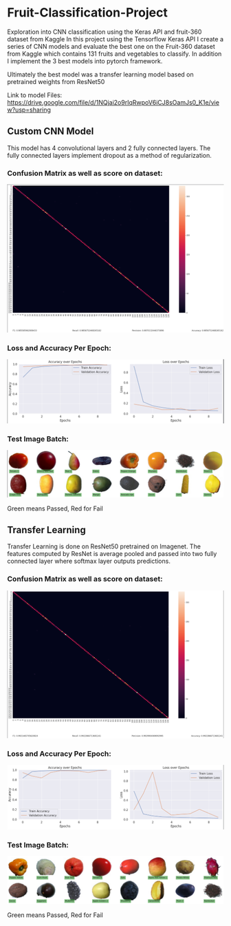 # Fruit-Classification-Project
Exploration into CNN classification using the Keras API and fruit-360 dataset from Kaggle
In this project using the Tensorflow Keras API I create a series of CNN models and evaluate the best one on the Fruit-360 dataset from Kaggle which contains 131 fruits and vegetables to classify. In addition I implement the 3 best models into pytorch framework.

Ultimately the best model was a transfer learning model based on pretrained weights from ResNet50

Link to model Files: <url>https://drive.google.com/file/d/1NQjai2o9rIqRwpoV6iCJ8sOamJs0_K1e/view?usp=sharing</url>

## Custom CNN Model
This model has 4 convolutional layers and 2 fully connected layers. The fully connected layers implement dropout as a method of regularization.

### Confusion Matrix as well as score on dataset:

![Alt text](Images/confusion_matrix1.png?raw=true "Confusion Matrix Transfer Model: ")


### Loss and Accuracy Per Epoch:

![Alt text](Images/plot_data1.png?raw=true "Loss and Accuracy Graphs: ")

### Test Image Batch:

![Alt text](Images/test_images1.png?raw=true "Test Images: ")

Green means Passed, Red for Fail

## Transfer Learning
Transfer Learning is done on ResNet50 pretrained on Imagenet.
The features computed by ResNet is average pooled and passed into two fully connected layer where softmax layer outputs predictions.


### Confusion Matrix as well as score on dataset:

![Alt text](Images/confusion_matrix2.png?raw=true "Confusion Matrix Transfer Model: ")


### Loss and Accuracy Per Epoch:

![Alt text](Images/data_plot2.png?raw=true "Loss and Accuracy Graphs: ")

### Test Image Batch:

![Alt text](Images/test_images2.png?raw=true "Test Images: ")

Green means Passed, Red for Fail
